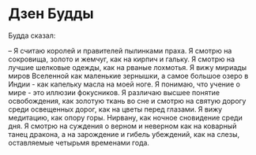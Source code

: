 # Дзен Будды

Будда сказал:

– Я считаю королей и правителей пылинками праха. Я смотрю на сокровища, золото и жемчуг, как на кирпич и гальку. Я смотрю на лучшие шелковые одежды, как на рваные лохмотья. Я вижу мириады миров Вселенной как маленькие зернышки, а самое большое озеро в Индии - как капельку масла на моей ноге. Я понимаю, что учение о мире - это иллюзии фокусников. Я различаю высшее понятие освобождения, как золотую ткань во сне и смотрю на святую дорогу среди освещенных дорог, как на цветы перед глазами. Я вижу медитацию, как опору горы. Нирвану, как ночное сновидение среди дня. Я смотрю на суждения о верном и неверном как на коварный танец дракона, а на зарождение и гибель убеждений, как на слезы, оставляемые четырьмя временами года.
